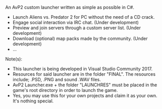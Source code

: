 An AvP2 custom launcher written as simple as possible in C#.

- Launch Aliens vs. Predator 2 for PC without the need of a CD crack.
- Engage social interaction via IRC chat. (Under development)
- Preview and join servers through a custom server list. (Under development)
- Download (optional) map packs made by the community. (Under development)
- ...
    
Note(s):

- This launcher is being developed in Visual Studio Community 2017.
- Resources for said launcher are in the folder "FINAL". The resources include; .PSD, .PNG and sound .WAV files.
- AvP2 Launcher.exe + the folder "LAUNCHRES" must be placed in the game's root directory in order to launch the game.
- Yes, you may use this for your own projects and claim it as your own. It's nothing special.
